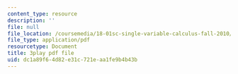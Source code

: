 ```yaml
---
content_type: resource
description: ''
file: null
file_location: /coursemedia/18-01sc-single-variable-calculus-fall-2010/dc1a89f64d82e31c721eaa1fe9b4b43b_eHJuAByQf5A.pdf
file_type: application/pdf
resourcetype: Document
title: 3play pdf file
uid: dc1a89f6-4d82-e31c-721e-aa1fe9b4b43b
---
```

